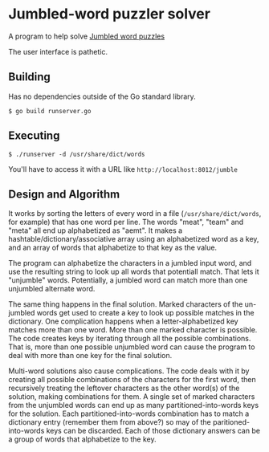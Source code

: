 # Jumbled-word puzzler solver

A program to help solve [Jumbled word puzzles](https://www.google.com/search?q=jumble&tbm=isch)

The user interface is pathetic.

## Building

Has no dependencies outside of the Go standard library.

    $ go build runserver.go

## Executing

    $ ./runserver -d /usr/share/dict/words

You'll have to access it with a URL like `http://localhost:8012/jumble`

## Design and Algorithm

It works by sorting the letters of every word in a file (`/usr/share/dict/words`, for example)
that has one word per line.
The words "meat", "team" and "meta" all end up alphabetized as "aemt".
It makes a hashtable/dictionary/associative array using an alphabetized word
as a key, and an array of words that alphabetize to that key as the value.

The program can alphabetize the characters in a jumbled input word,
and use the resulting string to look up all words that potentiall match.
That lets it "unjumble" words.
Potentially, a jumbled word can match more than one unjumbled alternate word.

The same thing happens in the final solution.
Marked characters of the un-jumbled words get used to create a key
to look up possible matches in the dictionary.
One complication happens when a  letter-alphabetized key matches more
than one word.
More than one marked character is possible.
The code creates keys by iterating through all the possible combinations.
That is,
more than one possible unjumbled word can cause the program to deal with
more than one key for the final solution.

Multi-word solutions also cause complications.
The code deals with it by creating all possible combinations of the
characters for the first word, then recursively treating the leftover characters
as the other word(s) of the solution, making combinations for them.
A single set of marked characters from the unjumbled words
can end up as many partitioned-into-words keys for the solution.
Each partitioned-into-words combination has to match a dictionary
entry (remember them from above?) so may of the paritioned-into-words
keys can be discarded.
Each of those dictionary answers can be a group of words that alphabetize
to the key.
